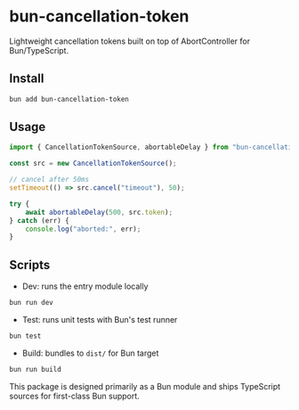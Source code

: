 # bun-cancellation-token

Lightweight cancellation tokens built on top of AbortController for Bun/TypeScript.

## Install

```bash
bun add bun-cancellation-token
```

## Usage

```ts
import { CancellationTokenSource, abortableDelay } from "bun-cancellation-token";

const src = new CancellationTokenSource();

// cancel after 50ms
setTimeout(() => src.cancel("timeout"), 50);

try {
	await abortableDelay(500, src.token);
} catch (err) {
	console.log("aborted:", err);
}
```

## Scripts

- Dev: runs the entry module locally

```bash
bun run dev
```

- Test: runs unit tests with Bun's test runner

```bash
bun test
```

- Build: bundles to `dist/` for Bun target

```bash
bun run build
```

This package is designed primarily as a Bun module and ships TypeScript sources for first-class Bun support.
